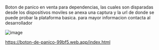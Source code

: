 Boton de panico en venta para dependencias, las cuales son disparadas desde los dispositivos moviles
se anexa una captura y la url de donde se puede probar la plataforma basica.
para mayor informacion contacta al desarrollador

![image](https://github.com/user-attachments/assets/869fd5f7-84a3-4ab3-a063-ed516816af91)

https://boton-de-panico-99bf5.web.app/index.html
